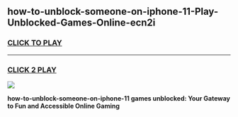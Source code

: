 
## how-to-unblock-someone-on-iphone-11-Play-Unblocked-Games-Online-ecn2i
<h3>
<a href="https://premium76.site?title=how-to-unblock-someone-on-iphone-11&ref=25A">CLICK TO PLAY</a></h3>
<hr>

<h3>
<a href="https://premium76.site?title=how-to-unblock-someone-on-iphone-11&ref=25A">CLICK 2 PLAY</a>
  
</h3>

<a href="https://premium76.site?title=how-to-unblock-someone-on-iphone-11&ref=25A"><img src="https://clearcache.store/games.png"></a>


**how-to-unblock-someone-on-iphone-11 games unblocked: Your Gateway to Fun and Accessible Online Gaming**
